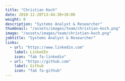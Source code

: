 ```yaml
---
title: "Christian Koch"
date: 2018-12-20T13:44:30+10:00
weight: 8
description: "Systems Analyst & Researcher"
thumbnail: "/assets/images/team/christian-koch.png"
image: "/assets/images/team/christian-koch.png"
jobtitle: "Systems Analyst & Researcher"
links:
  - url: "https://www.linkedin.com"
    label: LinkedIn
    icon: "fab fa-linkedin"
  - url: "https://github.com"
    label: Github
    icon: "fab fa-github"
---
```


